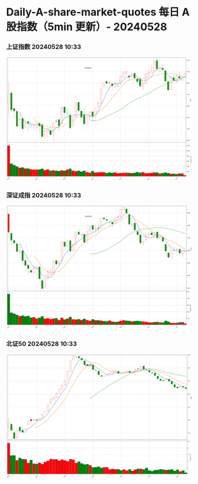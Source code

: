 
# Daily-A-share-market-quotes 每日 A 股指数（5min 更新）- 20240528

### 上证指数 20240528 10:33
![](./fig/2024/5/20240528-sh000001.png)

### 深证成指 20240528 10:33
![](./fig/2024/5/20240528-sz399001.png)

### 北证50 20240528 10:33
![](./fig/2024/5/20240528-bj899050.png)
